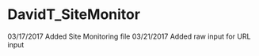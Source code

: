 # DavidT_SiteMonitor
03/17/2017 Added Site Monitoring file
03/21/2017 Added raw input for URL input
